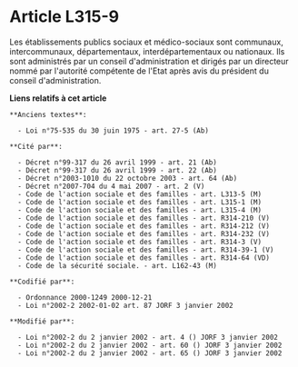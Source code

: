 # Article L315-9

Les établissements publics sociaux et médico-sociaux sont communaux, intercommunaux, départementaux, interdépartementaux ou
nationaux. Ils sont administrés par un conseil d'administration et dirigés par un directeur nommé par l'autorité compétente
de l'Etat après avis du président du conseil d'administration.

**Liens relatifs à cet article**

	**Anciens textes**:

	  - Loi n°75-535 du 30 juin 1975 - art. 27-5 (Ab)

	**Cité par**:

	  - Décret n°99-317 du 26 avril 1999 - art. 21 (Ab)
	  - Décret n°99-317 du 26 avril 1999 - art. 22 (Ab)
	  - Décret n°2003-1010 du 22 octobre 2003 - art. 64 (Ab)
	  - Décret n°2007-704 du 4 mai 2007 - art. 2 (V)
	  - Code de l'action sociale et des familles - art. L313-5 (M)
	  - Code de l'action sociale et des familles - art. L315-1 (M)
	  - Code de l'action sociale et des familles - art. L315-4 (M)
	  - Code de l'action sociale et des familles - art. R314-210 (V)
	  - Code de l'action sociale et des familles - art. R314-212 (V)
	  - Code de l'action sociale et des familles - art. R314-232 (V)
	  - Code de l'action sociale et des familles - art. R314-3 (V)
	  - Code de l'action sociale et des familles - art. R314-39-1 (V)
	  - Code de l'action sociale et des familles - art. R314-64 (VD)
	  - Code de la sécurité sociale. - art. L162-43 (M)

	**Codifié par**:

	  - Ordonnance 2000-1249 2000-12-21
	  - Loi n°2002-2 2002-01-02 art. 87 JORF 3 janvier 2002

	**Modifié par**:

	  - Loi n°2002-2 du 2 janvier 2002 - art. 4 () JORF 3 janvier 2002
	  - Loi n°2002-2 du 2 janvier 2002 - art. 60 () JORF 3 janvier 2002
	  - Loi n°2002-2 du 2 janvier 2002 - art. 65 () JORF 3 janvier 2002
